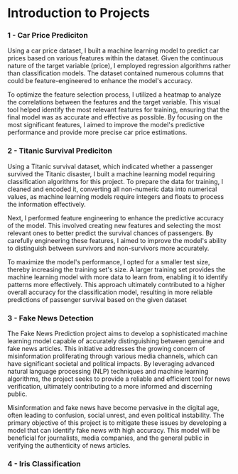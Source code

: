 # Introduction to Projects

### 1 - Car Price Prediciton

Using a car price dataset, I built a machine learning model to predict car prices based on various features within the dataset. Given the continuous nature of the target variable (price), I employed regression algorithms rather than classification models. The dataset contained numerous columns that could be feature-engineered to enhance the model's accuracy.

To optimize the feature selection process, I utilized a heatmap to analyze the correlations between the features and the target variable. This visual tool helped identify the most relevant features for training, ensuring that the final model was as accurate and effective as possible. By focusing on the most significant features, I aimed to improve the model's predictive performance and provide more precise car price estimations.


### 2 - Titanic Survival Prediciton

Using a Titanic survival dataset, which indicated whether a passenger survived the Titanic disaster, I built a machine learning model requiring classification algorithms for this project. To prepare the data for training, I cleaned and encoded it, converting all non-numeric data into numerical values, as machine learning models require integers and floats to process the information effectively.

Next, I performed feature engineering to enhance the predictive accuracy of the model. This involved creating new features and selecting the most relevant ones to better predict the survival chances of passengers. By carefully engineering these features, I aimed to improve the model's ability to distinguish between survivors and non-survivors more accurately.

To maximize the model's performance, I opted for a smaller test size, thereby increasing the training set's size. A larger training set provides the machine learning model with more data to learn from, enabling it to identify patterns more effectively. This approach ultimately contributed to a higher overall accuracy for the classification model, resulting in more reliable predictions of passenger survival based on the given dataset


### 3 - Fake News Detection 

The Fake News Prediction project aims to develop a sophisticated machine learning model capable of accurately distinguishing between genuine and fake news articles. This initiative addresses the growing concern of misinformation proliferating through various media channels, which can have significant societal and political impacts. By leveraging advanced natural language processing (NLP) techniques and machine learning algorithms, the project seeks to provide a reliable and efficient tool for news verification, ultimately contributing to a more informed and discerning public.

Misinformation and fake news have become pervasive in the digital age, often leading to confusion, social unrest, and even political instability. The primary objective of this project is to mitigate these issues by developing a model that can identify fake news with high accuracy. This model will be beneficial for journalists, media companies, and the general public in verifying the authenticity of news articles.


### 4 - Iris Classification
